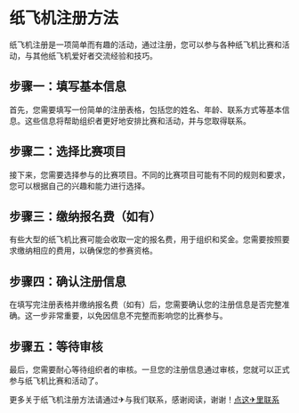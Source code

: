 # 纸飞机注册方法

纸飞机注册是一项简单而有趣的活动，通过注册，您可以参与各种纸飞机比赛和活动，与其他纸飞机爱好者交流经验和技巧。

## 步骤一：填写基本信息
首先，您需要填写一份简单的注册表格，包括您的姓名、年龄、联系方式等基本信息。这些信息将帮助组织者更好地安排比赛和活动，并与您取得联系。

## 步骤二：选择比赛项目
接下来，您需要选择参与的比赛项目。不同的比赛项目可能有不同的规则和要求，您可以根据自己的兴趣和能力进行选择。

## 步骤三：缴纳报名费（如有）
有些大型的纸飞机比赛可能会收取一定的报名费，用于组织和奖金。您需要按照要求缴纳相应的费用，以确保您的参赛资格。

## 步骤四：确认注册信息
在填写完注册表格并缴纳报名费（如有）后，您需要确认您的注册信息是否完整准确。这一步非常重要，以免因信息不完整而影响您的比赛参与。

## 步骤五：等待审核
最后，您需要耐心等待组织者的审核。一旦您的注册信息通过审核，您就可以正式参与纸飞机比赛和活动了。

更多关于纸飞机注册方法请通过✈与我们联系，感谢阅读，谢谢！[点这✈里联系](https://abc.k02.cc)